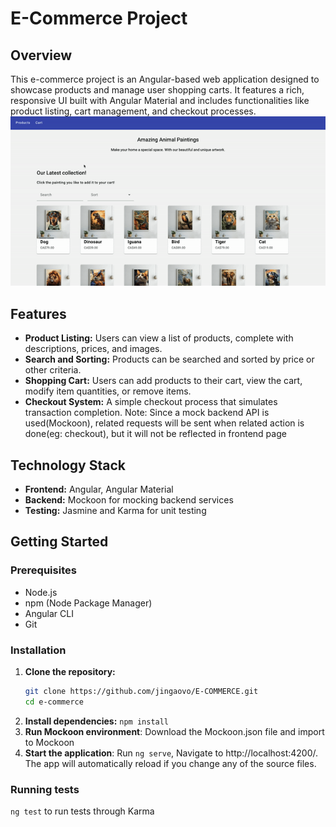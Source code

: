 # E-Commerce Project

## Overview
This e-commerce project is an Angular-based web application designed to showcase products and manage user shopping carts. It features a rich, responsive UI built with Angular Material and includes functionalities like product listing, cart management, and checkout processes.
![Overview E-commerce](src/assets/E-commerce.gif)

## Features
- **Product Listing:** Users can view a list of products, complete with descriptions, prices, and images.
- **Search and Sorting:** Products can be searched and sorted by price or other criteria.
- **Shopping Cart:** Users can add products to their cart, view the cart, modify item quantities, or remove items.
- **Checkout System:** A simple checkout process that simulates transaction completion.
Note: Since a mock backend API is used(Mockoon), related requests will be sent when related action is done(eg: checkout), but it will not be reflected in frontend page

## Technology Stack
- **Frontend:** Angular, Angular Material
- **Backend:** Mockoon for mocking backend services
- **Testing:** Jasmine and Karma for unit testing

## Getting Started

### Prerequisites
- Node.js
- npm (Node Package Manager)
- Angular CLI
- Git

### Installation

1. **Clone the repository:**
   ```bash
   git clone https://github.com/jingaovo/E-COMMERCE.git
   cd e-commerce
2. **Install dependencies:** `npm install`
3. **Run Mockoon environment**: 
Download the  Mockoon.json file and import to Mockoon
4. **Start the application**: 
Run `ng serve`, Navigate to http://localhost:4200/. The app will automatically reload if you change any of the source files.

### Running tests 
`ng test` to run tests through Karma

